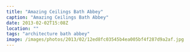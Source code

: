 ```yaml
---
title: "Amazing Ceilings Bath Abbey"
caption: "Amazing Ceilings Bath Abbey"
date: 2013-02-02T15:08Z
location: ""
tags: "architecture bath abbey"
image: /images/photos/2013/02/12ed8fc03545b4ea005bf4f287d9a2af.jpg
---
```

